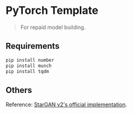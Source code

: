 # PyTorch Template
> For repaid model building.

## Requirements
```sh
pip install number
pip install munch
pip install tqdm
```

## Others
Reference: [StarGAN v2's official implementation](https://github.com/clovaai/stargan-v2).